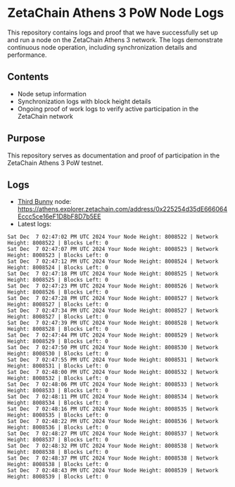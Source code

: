 # ZetaChain Athens 3 PoW Node Logs
This repository contains logs and proof that we have successfully set up and run a node on the ZetaChain Athens 3 network. The logs demonstrate continuous node operation, including synchronization details and performance.

## Contents
- Node setup information
- Synchronization logs with block height details
- Ongoing proof of work logs to verify active participation in the ZetaChain network

## Purpose
This repository serves as documentation and proof of participation in the ZetaChain Athens 3 PoW testnet.

## Logs

- [Third Bunny](https://thirdbunny.xyz/) node: https://athens.explorer.zetachain.com/address/0x225254d35dE666064Eccc5ce16eF1D8bF8D7b5EE
- Latest logs:
```
Sat Dec  7 02:47:02 PM UTC 2024 Your Node Height: 8008522 | Network Height: 8008522 | Blocks Left: 0
Sat Dec  7 02:47:07 PM UTC 2024 Your Node Height: 8008523 | Network Height: 8008523 | Blocks Left: 0
Sat Dec  7 02:47:12 PM UTC 2024 Your Node Height: 8008524 | Network Height: 8008524 | Blocks Left: 0
Sat Dec  7 02:47:18 PM UTC 2024 Your Node Height: 8008525 | Network Height: 8008525 | Blocks Left: 0
Sat Dec  7 02:47:23 PM UTC 2024 Your Node Height: 8008526 | Network Height: 8008526 | Blocks Left: 0
Sat Dec  7 02:47:28 PM UTC 2024 Your Node Height: 8008527 | Network Height: 8008527 | Blocks Left: 0
Sat Dec  7 02:47:34 PM UTC 2024 Your Node Height: 8008527 | Network Height: 8008527 | Blocks Left: 0
Sat Dec  7 02:47:39 PM UTC 2024 Your Node Height: 8008528 | Network Height: 8008528 | Blocks Left: 0
Sat Dec  7 02:47:44 PM UTC 2024 Your Node Height: 8008529 | Network Height: 8008529 | Blocks Left: 0
Sat Dec  7 02:47:50 PM UTC 2024 Your Node Height: 8008530 | Network Height: 8008530 | Blocks Left: 0
Sat Dec  7 02:47:55 PM UTC 2024 Your Node Height: 8008531 | Network Height: 8008531 | Blocks Left: 0
Sat Dec  7 02:48:00 PM UTC 2024 Your Node Height: 8008532 | Network Height: 8008532 | Blocks Left: 0
Sat Dec  7 02:48:06 PM UTC 2024 Your Node Height: 8008533 | Network Height: 8008533 | Blocks Left: 0
Sat Dec  7 02:48:11 PM UTC 2024 Your Node Height: 8008534 | Network Height: 8008534 | Blocks Left: 0
Sat Dec  7 02:48:16 PM UTC 2024 Your Node Height: 8008535 | Network Height: 8008535 | Blocks Left: 0
Sat Dec  7 02:48:22 PM UTC 2024 Your Node Height: 8008536 | Network Height: 8008536 | Blocks Left: 0
Sat Dec  7 02:48:27 PM UTC 2024 Your Node Height: 8008537 | Network Height: 8008537 | Blocks Left: 0
Sat Dec  7 02:48:32 PM UTC 2024 Your Node Height: 8008538 | Network Height: 8008538 | Blocks Left: 0
Sat Dec  7 02:48:37 PM UTC 2024 Your Node Height: 8008538 | Network Height: 8008538 | Blocks Left: 0
Sat Dec  7 02:48:43 PM UTC 2024 Your Node Height: 8008539 | Network Height: 8008539 | Blocks Left: 0
```
